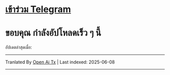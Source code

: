 # [**เข้าร่วม Telegram**](https://t.me/Offical_Im_kazuha)  
# ขอบคุณ กำลังอัปโหลดเร็ว ๆ นี้

อัปเดตล่าสุดเมื่อ: <!--TIME-->

---

Tranlated By [Open Ai Tx](https://github.com/OpenAiTx/OpenAiTx) | Last indexed: 2025-06-08

---